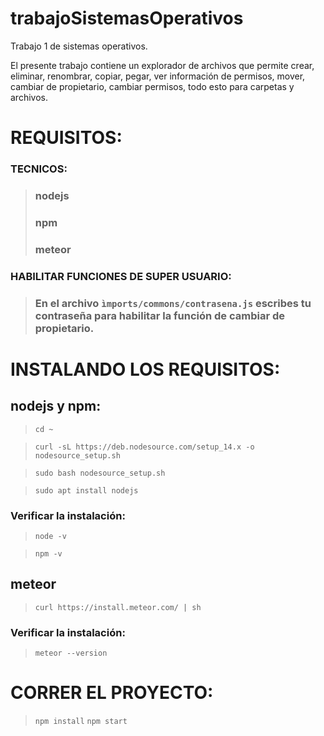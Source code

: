 # trabajoSistemasOperativos
Trabajo 1 de sistemas operativos.

El presente trabajo contiene un explorador de archivos que permite crear, eliminar, renombrar, copiar, pegar, ver información de permisos, mover, cambiar de propietario, cambiar permisos, todo esto para carpetas y archivos.

# REQUISITOS:
### TECNICOS:
  > ### nodejs
  > ### npm
  > ### meteor
### HABILITAR FUNCIONES DE SUPER USUARIO:
  > ### En el archivo ```ìmports/commons/contrasena.js``` escribes tu contraseña para habilitar la función de cambiar de propietario.

# INSTALANDO LOS REQUISITOS:
## nodejs y npm:
  > ```cd ~```
  
  > ```curl -sL https://deb.nodesource.com/setup_14.x -o nodesource_setup.sh```

  > ```sudo bash nodesource_setup.sh```

  > ```sudo apt install nodejs```

### Verificar la instalación:
  > ```node -v```

  > ```npm -v```

## meteor
  > ```curl https://install.meteor.com/ | sh```

### Verificar la instalación:
> ```meteor --version```

# CORRER EL PROYECTO:

> ```npm install```
> ```npm start```
